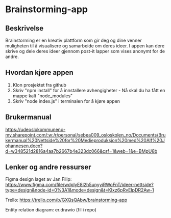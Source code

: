 # Brainstorming-app

## Beskrivelse
Brainstorming er en kreativ plattform som gir deg og dine venner muligheten til å visualisere og samarbeide om deres ideer. I appen kan dere skrive og dele deres ideer gjennom post-it lapper som vises anonymt for de andre.

## Hvordan kjøre appen
1. Klon prosjektet fra github
2. Skriv "npm install" for å innstallere avhengigheter - Nå skal du ha fått en mappe kalt "node_modules"
3. Skriv "node index.js" i terminalen for å kjøre appen

## Brukermanual
https://udeoslokommuneno-my.sharepoint.com/:w:/r/personal/sebea009_osloskolen_no/Documents/Brukermanual%20Nettside%20for%20Medieproduksjon%20med%20Alf%20Johannesen.docx?d=w348521d2816a4aa7b2667b4e323dc066&csf=1&web=1&e=BMpU8b

## Lenker og andre ressurser
Figma design laget av Jan Filip: https://www.figma.com/file/wdplyE8l2h5unyyiRWoFnT/ideer-nettside?type=design&node-id=0%3A1&mode=design&t=KIxz6pRvEIpDR2Aw-1

Trello: https://trello.com/b/GXQsQAbw/brainstorming-app 

Entity relation diagram: er.drawio (fil i repo)
